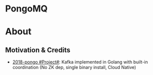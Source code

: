 # PongoMQ

# About

## Motivation & Credits

- [2018-pongo #Project#](https://wx.pongo): Kafka implemented in Golang with built-in coordination (No ZK dep, single binary install, Cloud Native)
